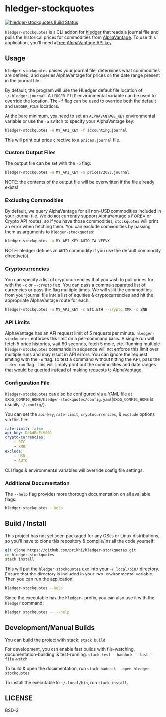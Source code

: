 # hledger-stockquotes

[![hledger-stockquotes Build Status](https://github.com/prikhi/hledger-stockquotes/actions/workflows/main.yml/badge.svg)](https://github.com/prikhi/hledger-stockquotes/actions/workflows/main.yml)

`hledger-stockquotes` is a CLI addon for [hledger](https://hledger.org) that
reads a journal file and pulls the historical prices for commodities from
[AlphaVantage](https://www.alphavantage.co/). To use this application, you'll
need a [free AlphaVantage API key](https://www.alphavantage.co/support/#api-key).


## Usage

`hledger-stockquotes` parses your journal file, determines what commodities are
defined, and queries AlphaVantage for prices on the date range present in the
journal file.

By default, the program will use the HLedger default file location of
`~/.hledger.journal`. A `LEDGER_FILE` environmental variable can be used to
override the location. The `-f` flag can be used to override both the default
and `LEDGER_FILE` locations.

At the bare minimum, you need to set an `ALPHAVANTAGE_KEY` environmental
variable or use the `-a` switch to specify your AlphaVantage key:

```sh
hledger-stockquotes -a MY_API_KEY -f accounting.journal
```

This will print out price directive to a `prices.journal` file.


### Custom Output Files

The output file can be set with the `-o` flag:

```sh
hledger-stockquotes -a MY_API_KEY -o prices/2021.journal
```

NOTE: the contents of the output file will be overwritten if the file already
exists!


### Excluding Commodities

By default, we query AlphaVantage for all non-USD commodities included in your
journal file. We do not currently support AlphaVantage's FOREX or Crypto API
routes, so if you have those commodities, `stockquotes` will print an error
when fetching them. You can exclude commodities by passing them as arguments to
`hledger-stockquotes`:

```sh
hledger-stockquotes -a MY_API_KEY AUTO TA_VFFVX
```

NOTE: hledger defines an `AUTO` commodity if you use the default commodity
directive(`D`).


### Cryptocurrencies

You can specify a list of cryptocurrencies that you wish to pull prices for
with the `-c` or `--crypto` flag. You can pass a comma-separated list of
currencies or pass the flag multiple times. We will split the commodities from
your journal file into a list of equities & cryptocurrencies and hit the
appropriate AlphaVantage route for each.

```sh
hledger-stockquotes -a MY_API_KEY -c BTC,ETH --crypto XMR -c BNB
```


### API Limits

AlphaVantage has an API request limit of 5 requests per minute.
`hledger-stockquotes` enforces this limit on a per-command basis. A single run
will fetch 5 price histories, wait 60 seconds, fetch 5 more, etc. Running
multiple `hledger-stockquotes` commands in sequence will not enforce this limit
over multiple runs and may result in API errors. You can ignore the request
limiting with the `-n` flag. To test a command without hitting the API, pass
the `--dry-run` flag. This will simply print out the commodities and date
ranges that would be queried instead of making requests to AlphaVantage.


### Configuration File

`hledger-stockquotes` can also be configured via a YAML file at
`$XDG_CONFIG_HOME/hledger-stockquotes/config.yaml`(`$XDG_CONFIG_HOME` is
usually `~/.config/`).

You can set the `api-key`, `rate-limit`, `cryptocurrencies`, & `exclude`
options via this file:

```yaml
rate-limit: false
api-key: DeAdBeEf9001
crypto-currencies:
    - BTC
    - XMR
exclude:
    - USD
    - AUTO
```

CLI flags & environmental variables will override config file settings.


### Additional Documentation

The `--help` flag provides more thorough documentation on all available flags:

```sh
hledger-stockquotes --help
```


## Build / Install

This project has not yet been packaged for any OSes or Linux distributions, so
you'll have to clone this repository & compile/install the code yourself:

```sh
git clone https://github.com/prikhi/hledger-stockquotes.git
cd hledger-stockquotes
stack install
```

This will put the `hledger-stockquotes` exe into your `~/.local/bin/`
directory. Ensure that the directory is included in your `PATH` environmental
variable. Then you can run the application:

```sh
hledger-stockquotes --help
```

Since the executable has the `hledger-` prefix, you can also use it with the
`hledger` command:

```sh
hledger stockquotes -- --help
```


## Development/Manual Builds

You can build the project with stack: `stack build`

For development, you can enable fast builds with file-watching,
documentation-building, & test-running: `stack test --haddock --fast --file-watch`

To build & open the documentation, run `stack haddock --open hledger-stockquotes`

To install the executable to `~/.local/bin`, run `stack install`.


## LICENSE

BSD-3
